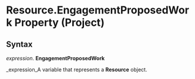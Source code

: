
# Resource.EngagementProposedWork Property (Project)

## Syntax

 _expression_. **EngagementProposedWork**

 _expression_A variable that represents a  **Resource** object.

